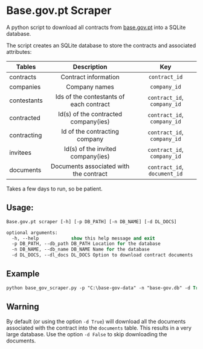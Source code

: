 # Base.gov.pt Scraper

A python script to download all contracts from [base.gov.pt](http://www.base.gov.pt/Base/pt/Homepage) into a SQLite database.

The script creates an SQLite database to store the contracts and associated attributes:

|Tables     |Description                            |Key
|-----------|:-------------------------------------:|:---------------------------:|
|contracts  |Contract information                   |`contract_id`                |
|companies  |Company names                          | `company_id`                |
|contestants|Ids of the contestants of each contract| `contract_id`, `company_id` |
|contracted |Id(s) of the contracted company(ies)   | `contract_id`, `company_id` |
|contracting|Id of the contracting company          | `contract_id`, `company_id` |
|invitees   |Id(s) of the invited company(ies)      | `contract_id`, `company_id` |
|documents  |Documents associated with the contract | `contract_id`, `document_id`|

Takes a few days to run, so be patient.

## Usage:

```ps
Base.gov.pt scraper [-h] [-p DB_PATH] [-n DB_NAME] [-d DL_DOCS]

optional arguments:
  -h, --help            show this help message and exit
  -p DB_PATH, --db_path DB_PATH Location for the database
  -n DB_NAME, --db_name DB_NAME Name for the database
  -d DL_DOCS, --dl_docs DL_DOCS Option to download contract documents
```

## Example

```ps
python base_gov_scraper.py -p "C:\base-gov-data" -n "base-gov.db" -d True
```

## Warning

By default (or using the option `-d True`) will download all the documents associated with the contract into the `documents` table.
This results in a very large database.
Use the option  `-d False` to skip downloading the documents.
